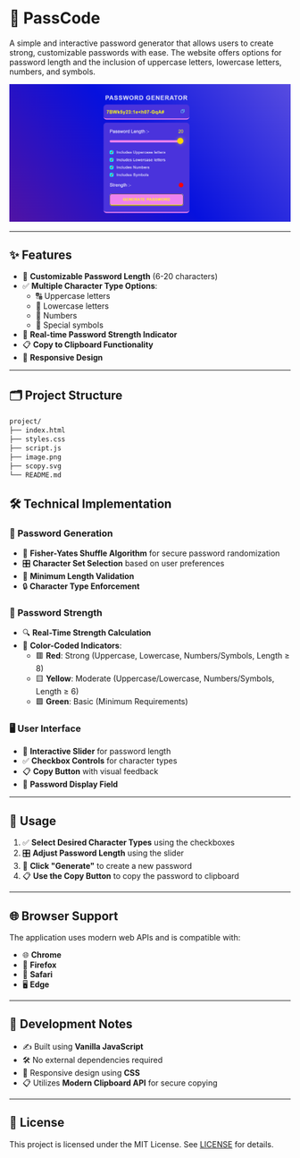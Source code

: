 # 🔐 PassCode

A simple and interactive password generator that allows users to create strong, customizable passwords with ease. The website offers options for password length and the inclusion of uppercase letters, lowercase letters, numbers, and symbols.

[![🌟 Preview](./image.png)](https://pass-code-delta.vercel.app/)

---

## ✨ Features

- 🔢 **Customizable Password Length** (6-20 characters)
- ✅ **Multiple Character Type Options**:
  - 🔠 Uppercase letters
  - 🔡 Lowercase letters
  - 🔢 Numbers
  - 🔣 Special symbols
- 🚦 **Real-time Password Strength Indicator**
- 📋 **Copy to Clipboard Functionality**
- 📱 **Responsive Design**

---

## 🗂 Project Structure

```plaintext
project/
├── index.html
├── styles.css
├── script.js
├── image.png
├── scopy.svg
└── README.md
```

## 🛠 Technical Implementation

### 🔑 Password Generation

- 🔄 **Fisher-Yates Shuffle Algorithm** for secure password randomization
- 🎛 **Character Set Selection** based on user preferences
- 📏 **Minimum Length Validation**
- 🔒 **Character Type Enforcement**

### 🌈 Password Strength

- 🔍 **Real-Time Strength Calculation**
- 🎨 **Color-Coded Indicators**:
  - 🟥 **Red**: Strong (Uppercase, Lowercase, Numbers/Symbols, Length ≥ 8)
  - 🟨 **Yellow**: Moderate (Uppercase/Lowercase, Numbers/Symbols, Length ≥ 6)
  - 🟩 **Green**: Basic (Minimum Requirements)

### 🖥 User Interface

- 📏 **Interactive Slider** for password length
- ✅ **Checkbox Controls** for character types
- 📋 **Copy Button** with visual feedback
- 🔎 **Password Display Field**

---

## 🚀 Usage

1. ✅ **Select Desired Character Types** using the checkboxes
2. 🎛 **Adjust Password Length** using the slider
3. 🔄 **Click "Generate"** to create a new password
4. 📋 **Use the Copy Button** to copy the password to clipboard

---

## 🌐 Browser Support

The application uses modern web APIs and is compatible with:

- 🌐 **Chrome**
- 🦊 **Firefox**
- 🍎 **Safari**
- 🖥 **Edge**

---

## 📝 Development Notes

- ✍️ Built using **Vanilla JavaScript**
- 🛠 No external dependencies required
- 📱 Responsive design using **CSS**
- 📋 Utilizes **Modern Clipboard API** for secure copying

---

## 📜 License

This project is licensed under the MIT License. See [LICENSE](./LICENSE) for details.
